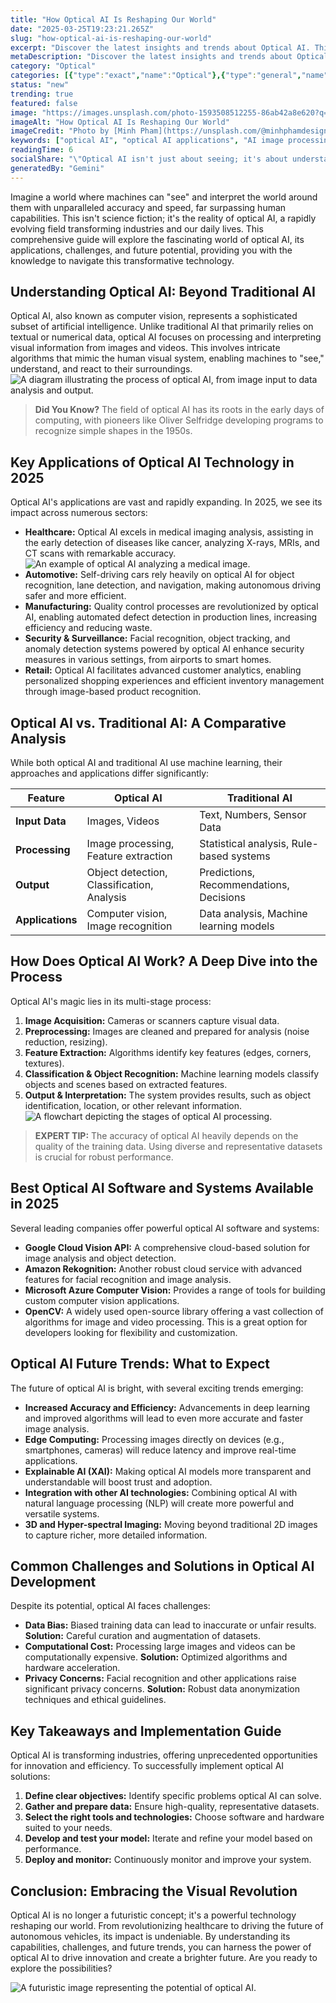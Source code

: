 ```yaml
---
title: "How Optical AI Is Reshaping Our World"
date: "2025-03-25T19:23:21.265Z"
slug: "how-optical-ai-is-reshaping-our-world"
excerpt: "Discover the latest insights and trends about Optical AI. This comprehensive guide covers everything you need to know about Optical AI in 2025."
metaDescription: "Discover the latest insights and trends about Optical AI. This comprehensive guide covers everything you need to know about Optical AI in 2025."
category: "Optical"
categories: [{"type":"exact","name":"Optical"},{"type":"general","name":"Computer Science"},{"type":"medium","name":"Machine Learning"},{"type":"specific","name":"Neural Networks"},{"type":"niche","name":"Backpropagation"}]
status: "new"
trending: true
featured: false
image: "https://images.unsplash.com/photo-1593508512255-86ab42a8e620?q=85&w=1200&fit=max&fm=webp&auto=compress"
imageAlt: "How Optical AI Is Reshaping Our World"
imageCredit: "Photo by [Minh Pham](https://unsplash.com/@minhphamdesign) on Unsplash"
keywords: ["optical AI", "optical AI applications", "AI image processing", "optical AI technology", "best optical AI software", "optical AI vs traditional AI", "buy optical AI system", "optical AI for medical imaging", "how does optical AI work", "optical AI future trends"]
readingTime: 6
socialShare: "\"Optical AI isn't just about seeing; it's about understanding – and that understanding is transforming how we live, work, and interact with the world.\""
generatedBy: "Gemini"
---
```




Imagine a world where machines can "see" and interpret the world around them with unparalleled accuracy and speed, far surpassing human capabilities. This isn't science fiction; it's the reality of optical AI, a rapidly evolving field transforming industries and our daily lives.  This comprehensive guide will explore the fascinating world of optical AI, its applications, challenges, and future potential, providing you with the knowledge to navigate this transformative technology.

## Understanding Optical AI: Beyond Traditional AI

Optical AI, also known as computer vision, represents a sophisticated subset of artificial intelligence. Unlike traditional AI that primarily relies on textual or numerical data, optical AI focuses on processing and interpreting visual information from images and videos. This involves intricate algorithms that mimic the human visual system, enabling machines to "see," understand, and react to their surroundings.  ![A diagram illustrating the process of optical AI, from image input to data analysis and output.](https://images.unsplash.com/photo-1620712943543-bcc4688e7485?q=85&w=1200&fit=max&fm=webp&auto=compress)

> **Did You Know?** The field of optical AI has its roots in the early days of computing, with pioneers like Oliver Selfridge developing programs to recognize simple shapes in the 1950s.

##  Key Applications of Optical AI Technology in 2025

Optical AI's applications are vast and rapidly expanding.  In 2025, we see its impact across numerous sectors:

* **Healthcare:** Optical AI excels in medical imaging analysis, assisting in the early detection of diseases like cancer, analyzing X-rays, MRIs, and CT scans with remarkable accuracy.  ![An example of optical AI analyzing a medical image.](https://images.unsplash.com/photo-1625314897518-bb4fe6e95229?q=85&w=1200&fit=max&fm=webp&auto=compress)
* **Automotive:** Self-driving cars rely heavily on optical AI for object recognition, lane detection, and navigation, making autonomous driving safer and more efficient.
* **Manufacturing:** Quality control processes are revolutionized by optical AI, enabling automated defect detection in production lines, increasing efficiency and reducing waste.
* **Security & Surveillance:** Facial recognition, object tracking, and anomaly detection systems powered by optical AI enhance security measures in various settings, from airports to smart homes.
* **Retail:**  Optical AI facilitates advanced customer analytics, enabling personalized shopping experiences and efficient inventory management through image-based product recognition.

## Optical AI vs. Traditional AI: A Comparative Analysis

While both optical AI and traditional AI use machine learning, their approaches and applications differ significantly:

| Feature          | Optical AI                               | Traditional AI                             |
|-----------------|-------------------------------------------|------------------------------------------|
| **Input Data**   | Images, Videos                             | Text, Numbers, Sensor Data                |
| **Processing**   | Image processing, Feature extraction       | Statistical analysis, Rule-based systems |
| **Output**       | Object detection, Classification, Analysis | Predictions, Recommendations, Decisions    |
| **Applications** | Computer vision, Image recognition        | Data analysis, Machine learning models    |

## How Does Optical AI Work?  A Deep Dive into the Process

Optical AI's magic lies in its multi-stage process:

1. **Image Acquisition:**  Cameras or scanners capture visual data.
2. **Preprocessing:**  Images are cleaned and prepared for analysis (noise reduction, resizing).
3. **Feature Extraction:** Algorithms identify key features (edges, corners, textures).
4. **Classification & Object Recognition:**  Machine learning models classify objects and scenes based on extracted features.
5. **Output & Interpretation:** The system provides results, such as object identification, location, or other relevant information. ![A flowchart depicting the stages of optical AI processing.](https://images.unsplash.com/photo-1625314868143-20e93ce3ff33?q=85&w=1200&fit=max&fm=webp&auto=compress)

> **EXPERT TIP:** The accuracy of optical AI heavily depends on the quality of the training data.  Using diverse and representative datasets is crucial for robust performance.

## Best Optical AI Software and Systems Available in 2025

Several leading companies offer powerful optical AI software and systems:

* **Google Cloud Vision API:** A comprehensive cloud-based solution for image analysis and object detection.
* **Amazon Rekognition:** Another robust cloud service with advanced features for facial recognition and image analysis.
* **Microsoft Azure Computer Vision:**  Provides a range of tools for building custom computer vision applications.
* **OpenCV:** A widely used open-source library offering a vast collection of algorithms for image and video processing.  This is a great option for developers looking for flexibility and customization.

## Optical AI Future Trends: What to Expect

The future of optical AI is bright, with several exciting trends emerging:

* **Increased Accuracy and Efficiency:** Advancements in deep learning and improved algorithms will lead to even more accurate and faster image analysis.
* **Edge Computing:** Processing images directly on devices (e.g., smartphones, cameras) will reduce latency and improve real-time applications.
* **Explainable AI (XAI):**  Making optical AI models more transparent and understandable will boost trust and adoption.
* **Integration with other AI technologies:** Combining optical AI with natural language processing (NLP) will create more powerful and versatile systems.
* **3D and Hyper-spectral Imaging:**  Moving beyond traditional 2D images to capture richer, more detailed information.

## Common Challenges and Solutions in Optical AI Development

Despite its potential, optical AI faces challenges:

* **Data Bias:** Biased training data can lead to inaccurate or unfair results.  **Solution:**  Careful curation and augmentation of datasets.
* **Computational Cost:** Processing large images and videos can be computationally expensive. **Solution:**  Optimized algorithms and hardware acceleration.
* **Privacy Concerns:**  Facial recognition and other applications raise significant privacy concerns.  **Solution:**  Robust data anonymization techniques and ethical guidelines.

## Key Takeaways and Implementation Guide

Optical AI is transforming industries, offering unprecedented opportunities for innovation and efficiency.  To successfully implement optical AI solutions:

1. **Define clear objectives:** Identify specific problems optical AI can solve.
2. **Gather and prepare data:** Ensure high-quality, representative datasets.
3. **Select the right tools and technologies:** Choose software and hardware suited to your needs.
4. **Develop and test your model:** Iterate and refine your model based on performance.
5. **Deploy and monitor:**  Continuously monitor and improve your system.

## Conclusion: Embracing the Visual Revolution

Optical AI is no longer a futuristic concept; it's a powerful technology reshaping our world. From revolutionizing healthcare to driving the future of autonomous vehicles, its impact is undeniable. By understanding its capabilities, challenges, and future trends, you can harness the power of optical AI to drive innovation and create a brighter future.  Are you ready to explore the possibilities?

![A futuristic image representing the potential of optical AI.](https://images.unsplash.com/photo-1655393001768-d946c97d6fd1?q=85&w=1200&fit=max&fm=webp&auto=compress)
